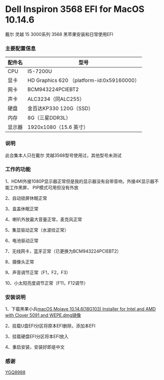 # Dell Inspiron 3568 EFI for MacOS 10.14.6

戴尔 灵越 15 3000系列 3568 黑苹果安装和日常使用EFI

### 主要配置信息

| 配件名      | 型号    |
| --------- | -------- | 
| CPU    | I5-7200U  |
| 显卡     | HD Graphics 620 （platform-id:0x59160000）     |   
| 网卡     | BCM943224PCIEBT2 | 
| 声卡 | ALC3234（同ALC255）    |
| 硬盘 | 金百达KP330 120G（SSD）    |
| 内存 | 8G（三星DDR3L）    |
| 显示器 | 1920x1080（15.6 英寸）    |

### 说明

此合集本人只在戴尔 灵越3568型号使用过，其他型号未测试

### 工作的功能

1、HDMI外接1080P显示器正常但是我的显示器没有自带音响，外接4K显示器不能工作黑屏， PIP模式可用但没有外放	

2、自动锁屏休眠正常

3、盒盖休眠正常

4、喇叭外放最大音量正常，麦克风正常

5、集显驱动正常（水波纹正常）

6、电池驱动正常

7、无线网卡，蓝牙正常（已更换为BCM943224PCIEBT2）

8、摄像头正常

9、声音调节正常（F1，F2，F3）

10、小太阳亮度调节正常（F11，F12调节）

 ### 安装说明

1、下载黑果小兵[macOS Mojave 10.14.6(18G103) Installer for Intel and AMD with Clover 5091 and WEPE.dmg镜像](https://mirrors.dtops.cc/iso/MacOS/daliansky_macos/10.14/macOS%20Mojave%2010.14.6%2818G103%29%20Installer%20for%20Intel%20and%20AMD%20with%20Clover%205091%20and%20WEPE.dmg)

2、挂载U盘EFI分区将原本EFI删除，添加本EFI

3、挂载硬盘EFI分区将本EFI放入

4、重启安装，安装好即是中文

### 感谢
[YGQ8988](https://github.com/YGQ8988/dell-3568)
